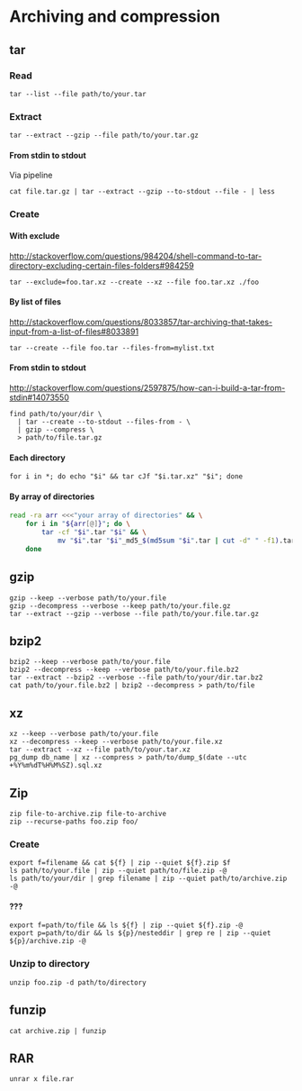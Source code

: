 # Archiving and compression

## tar

### Read

    tar --list --file path/to/your.tar

### Extract

    tar --extract --gzip --file path/to/your.tar.gz

#### From stdin to stdout

Via pipeline

    cat file.tar.gz | tar --extract --gzip --to-stdout --file - | less

### Create

#### With exclude

<http://stackoverflow.com/questions/984204/shell-command-to-tar-directory-excluding-certain-files-folders#984259>

    tar --exclude=foo.tar.xz --create --xz --file foo.tar.xz ./foo

#### By list of files

<http://stackoverflow.com/questions/8033857/tar-archiving-that-takes-input-from-a-list-of-files#8033891>

    tar --create --file foo.tar --files-from=mylist.txt

#### From stdin to stdout

<http://stackoverflow.com/questions/2597875/how-can-i-build-a-tar-from-stdin#14073550>

    find path/to/your/dir \
      | tar --create --to-stdout --files-from - \
      | gzip --compress \
      > path/to/file.tar.gz

#### Each directory

    for i in *; do echo "$i" && tar cJf "$i.tar.xz" "$i"; done

#### By array of directories

```sh
read -ra arr <<<"your array of directories" && \
    for i in "${arr[@]}"; do \
        tar -cf "$i".tar "$i" && \
            mv "$i".tar "$i"_md5_$(md5sum "$i".tar | cut -d" " -f1).tar ; \
    done
```

## gzip

    gzip --keep --verbose path/to/your.file
    gzip --decompress --verbose --keep path/to/your.file.gz
    tar --extract --gzip --verbose --file path/to/your.file.tar.gz

## bzip2

    bzip2 --keep --verbose path/to/your.file
    bzip2 --decompress --keep --verbose path/to/your.file.bz2
    tar --extract --bzip2 --verbose --file path/to/your/dir.tar.bz2
    cat path/to/your.file.bz2 | bzip2 --decompress > path/to/file

## xz

    xz --keep --verbose path/to/your.file
    xz --decompress --keep --verbose path/to/your.file.xz
    tar --extract --xz --file path/to/your.tar.xz
    pg_dump db_name | xz --compress > path/to/dump_$(date --utc +%Y%m%dT%H%M%SZ).sql.xz

## Zip

    zip file-to-archive.zip file-to-archive
    zip --recurse-paths foo.zip foo/

### Create

    export f=filename && cat ${f} | zip --quiet ${f}.zip $f
    ls path/to/your.file | zip --quiet path/to/file.zip -@
    ls path/to/your/dir | grep filename | zip --quiet path/to/archive.zip -@

#### ???

    export f=path/to/file && ls ${f} | zip --quiet ${f}.zip -@
    export p=path/to/dir && ls ${p}/nesteddir | grep re | zip --quiet ${p}/archive.zip -@

### Unzip to directory

    unzip foo.zip -d path/to/directory

## funzip

    cat archive.zip | funzip

## RAR

    unrar x file.rar
